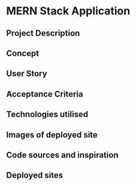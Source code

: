 # MERN Stack Application

## Project Description

## Concept

## User Story 

## Acceptance Criteria 

## Technologies utilised 

## Images of deployed site 

## Code sources and inspiration 

## Deployed sites


